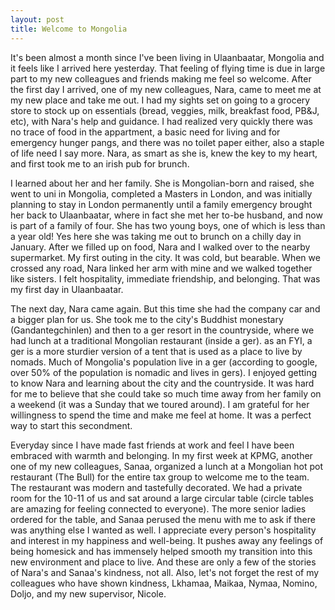 ```yaml
---
layout: post
title: Welcome to Mongolia
---
```


It's been almost a month since I've been living in Ulaanbaatar, Mongolia and it feels like I arrived here yesterday. That feeling of flying time is due in large part to my new colleagues and friends making me feel so welcome. After the first day I arrived, one of my new colleagues, Nara, came to meet me at my new place and take me out. I had my sights set on going to a grocery store to stock up on essentials (bread, veggies, milk, breakfast food, PB&J, etc), with Nara's help and guidance. I had realized very quickly there was no trace of food in the appartment, a basic need for living and for emergency hunger pangs, and there was no toilet paper either, also a staple of life need I say more. Nara, as smart as she is, knew the key to my heart, and first took me to an irish pub for brunch.

I learned about her and her family. She is Mongolian-born and raised, she went to uni in Mongolia, completed a Masters in London, and was initially planning to stay in London permanently until a family emergency brought her back to Ulaanbaatar, where in fact she met her to-be husband, and now is part of a family of four. She has two young boys, one of which is less than a year old! Yes here she was taking me out to brunch on a chilly day in January. After we filled up on food, Nara and I walked over to the nearby supermarket. My first outing in the city. It was cold, but bearable. When we crossed any road, Nara linked her arm with mine and we walked together like sisters. I felt hospitality, immediate friendship, and belonging. That was my first day in Ulaanbaatar.

The next day, Nara came again. But this time she had the company car and a bigger plan for us. She took me to the city's Buddhist monestary (Gandantegchinlen) and then to a ger resort in the countryside, where we had lunch at a traditional Mongolian restaurant (inside a ger). as an FYI, a ger is a more sturdier version of a tent that is used as a place to live by nomads. Much of Mongolia's population live in a ger (according to google, over 50% of the population is nomadic and lives in gers). I enjoyed getting to know Nara and learning about the city and the countryside. It was hard for me to believe that she could take so much time away from her family on a weekend (it was a Sunday that we toured around). I am grateful for her willingness to spend the time and make me feel at home. It was a perfect way to start this secondment.

Everyday since I have made fast friends at work and feel I have been embraced with warmth and belonging. In my first week at KPMG, another one of my new colleagues, Sanaa, organized a lunch at a Mongolian hot pot restaurant (The Bull) for the entire tax group to welcome me to the team. The restaurant was modern and tastefully decorated. We had a private room for the 10-11 of us and sat around a large circular table (circle tables are amazing for feeling connected to everyone). The more senior ladies ordered for the table, and Sanaa perused the menu with me to ask if there was anything else I wanted as well. I appreciate every person's hospitality and interest in my happiness and well-being. It pushes away any feelings of being homesick and has immensely helped smooth my transition into this new environment and place to live. And these are only a few of the stories of Nara's and Sanaa's kindness, not all. Also, let's not forget the rest of my colleagues who have shown kindness, Lkhamaa, Maikaa, Nymaa, Nomino, Doljo, and my new supervisor, Nicole.

